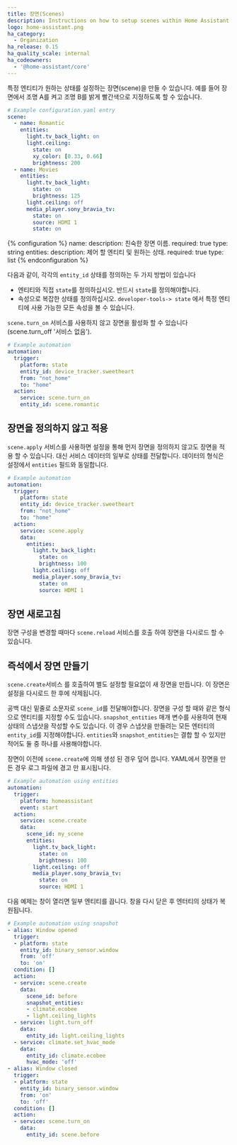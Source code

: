 ```yaml
---
title: 장면(Scenes)
description: Instructions on how to setup scenes within Home Assistant.
logo: home-assistant.png
ha_category:
  - Organization
ha_release: 0.15
ha_quality_scale: internal
ha_codeowners:
  - '@home-assistant/core'
---
```


특정 엔티티가 원하는 상태를 설정하는 장면(scene)을 만들 수 있습니다. 예를 들어 장면에서 조명 A를 켜고 조명 B를 밝게 빨간색으로 지정하도록 할 수 있습니다.

```yaml
# Example configuration.yaml entry
scene:
  - name: Romantic
    entities:
      light.tv_back_light: on
      light.ceiling:
        state: on
        xy_color: [0.33, 0.66]
        brightness: 200
  - name: Movies
    entities:
      light.tv_back_light:
        state: on
        brightness: 125
      light.ceiling: off
      media_player.sony_bravia_tv:
        state: on
        source: HDMI 1
        state: on
```

{% configuration %}
name:
  description: 친숙한 장면 이름.
  required: true
  type: string
entities:
  description: 제어 할 엔티티 및 원하는 상태.
  required: true
  type: list
{% endconfiguration %}

다음과 같이, 각각의 `entity_id` 상태를 정의하는 두 가지 방법이 있습니다

- 엔티티와 직접 `state`를 정의하십시오. 반드시 `state`를 정의해야합니다.
- 속성으로 복잡한 상태를 정의하십시오. `developer-tools-> state` 에서 특정 엔티티에 사용 가능한 모든 속성을 볼 수 있습니다. 

`scene.turn_on` 서비스를 사용하지 않고 장면을 활성화 할 수 있습니다 (scene.turn_off '서비스 없음').

```yaml
# Example automation
automation:
  trigger:
    platform: state
    entity_id: device_tracker.sweetheart
    from: "not_home"
    to: "home"
  action:
    service: scene.turn_on
    entity_id: scene.romantic
```

## 장면을 정의하지 않고 적용

`scene.apply` 서비스를 사용하면 설정을 통해 먼저 장면을 정의하지 않고도 장면을 적용 할 수 있습니다. 대신 서비스 데이터의 일부로 상태를 전달합니다. 데이터의 형식은 설정에서 `entities` 필드와 동일합니다.

```yaml
# Example automation
automation:
  trigger:
    platform: state
    entity_id: device_tracker.sweetheart
    from: "not_home"
    to: "home"
  action:
    service: scene.apply
    data:
      entities:
        light.tv_back_light:
          state: on
          brightness: 100
        light.ceiling: off
        media_player.sony_bravia_tv:
          state: on
          source: HDMI 1
```

## 장면 새로고침

장면 구성을 변경할 때마다 `scene.reload` 서비스를 호출 하여 장면을 다시로드 할 수 있습니다.

## 즉석에서 장면 만들기

`scene.create`서비스 를 호출하여 별도 설정할 필요없이 새 장면을 만듭니다. 이 장면은 설정을 다시로드 한 후에 삭제됩니다.

공백 대신 밑줄로 소문자로 `scene_id`를 전달해야합니다. 장면을 구성 할 때와 같은 형식으로 엔티티를 지정할 수도 있습니다. `snapshot_entities` 매개 변수를 사용하여 현재 상태의 스냅샷을 작성할 수도 있습니다. 이 경우 스냅샷을 만들려는 모든 엔터티의 `entity_id`를 지정해야합니다. `entities`와 `snapshot_entities`는 결합 할 수 있지만 적어도 둘 중 하나를 사용해야합니다.

장면이 이전에 `scene.create`에 의해 생성 된 경우 덮어 씁니다. YAML에서 장면을 만든 경우 로그 파일에 경고 만 표시됩니다. 

```yaml
# Example automation using entities
automation:
  trigger:
    platform: homeassistant
    event: start
  action:
    service: scene.create
    data:
      scene_id: my_scene
      entities:
        light.tv_back_light:
          state: on
          brightness: 100
        light.ceiling: off
        media_player.sony_bravia_tv:
          state: on
          source: HDMI 1
```

다음 예제는 창이 열리면 일부 엔티티를 끕니다. 창을 다시 닫은 후 엔터티의 상태가 복원됩니다.

```yaml
# Example automation using snapshot
- alias: Window opened
  trigger:
  - platform: state
    entity_id: binary_sensor.window
    from: 'off'
    to: 'on'
  condition: []
  action:
  - service: scene.create
    data:
      scene_id: before
      snapshot_entities:
      - climate.ecobee
      - light.ceiling_lights
  - service: light.turn_off
    data:
      entity_id: light.ceiling_lights
  - service: climate.set_hvac_mode
    data:
      entity_id: climate.ecobee
      hvac_mode: 'off'
- alias: Window closed
  trigger:
  - platform: state
    entity_id: binary_sensor.window
    from: 'on'
    to: 'off'
  condition: []
  action:
  - service: scene.turn_on
    data:
      entity_id: scene.before
```
